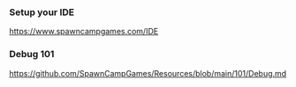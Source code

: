 ### Setup your IDE
https://www.spawncampgames.com/IDE

### Debug 101
https://github.com/SpawnCampGames/Resources/blob/main/101/Debug.md

